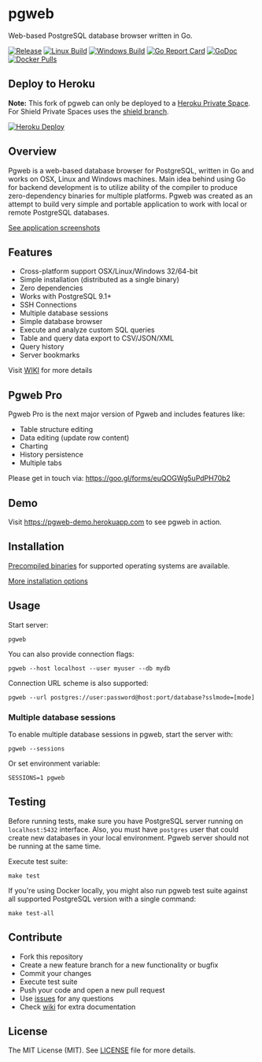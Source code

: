 # pgweb

Web-based PostgreSQL database browser written in Go.

[![Release](https://img.shields.io/github/release/sosedoff/pgweb.svg?label=Release)](https://github.com/sosedoff/pgweb/releases)
[![Linux Build](https://img.shields.io/travis/sosedoff/pgweb/master.svg?label=Linux)](https://travis-ci.org/sosedoff/pgweb)
[![Windows Build](https://img.shields.io/appveyor/ci/sosedoff/pgweb/master.svg?label=Windows)](https://ci.appveyor.com/project/sosedoff/pgweb)
[![Go Report Card](https://goreportcard.com/badge/github.com/sosedoff/pgweb)](https://goreportcard.com/report/github.com/sosedoff/pgweb)
[![GoDoc](https://godoc.org/github.com/sosedoff/pgweb?status.svg)](https://godoc.org/github.com/sosedoff/pgweb)
[![Docker Pulls](https://img.shields.io/docker/pulls/sosedoff/pgweb.svg)](https://hub.docker.com/r/sosedoff/pgweb/)

## Deploy to Heroku

**Note:** This fork of pgweb can only be deployed to a [Heroku Private Space](https://devcenter.heroku.com/articles/private-spaces). For Shield Private Spaces uses the [shield branch](https://github.com/robanderton/pgweb/tree/shield).

[![Heroku Deploy](https://www.herokucdn.com/deploy/button.svg)](https://heroku.com/deploy?template=https://github.com/robanderton/pgweb)

## Overview

Pgweb is a web-based database browser for PostgreSQL, written in Go and works
on OSX, Linux and Windows machines. Main idea behind using Go for backend development
is to utilize ability of the compiler to produce zero-dependency binaries for
multiple platforms. Pgweb was created as an attempt to build very simple and portable
application to work with local or remote PostgreSQL databases.

[See application screenshots](SCREENS.md)

## Features

- Cross-platform support OSX/Linux/Windows 32/64-bit
- Simple installation (distributed as a single binary)
- Zero dependencies
- Works with PostgreSQL 9.1+
- SSH Connections
- Multiple database sessions
- Simple database browser
- Execute and analyze custom SQL queries
- Table and query data export to CSV/JSON/XML
- Query history
- Server bookmarks

Visit [WIKI](https://github.com/sosedoff/pgweb/wiki) for more details

## Pgweb Pro

Pgweb Pro is the next major version of Pgweb and includes features like:

- Table structure editing
- Data editing (update row content)
- Charting
- History persistence
- Multiple tabs

Please get in touch via: https://goo.gl/forms/euQOGWg5uPdPH70b2

## Demo

Visit https://pgweb-demo.herokuapp.com to see pgweb in action.

## Installation

[Precompiled binaries](https://github.com/sosedoff/pgweb/releases) for supported
operating systems are available.

[More installation options](https://github.com/sosedoff/pgweb/wiki/Installation)

## Usage

Start server:

```
pgweb
```

You can also provide connection flags:

```
pgweb --host localhost --user myuser --db mydb
```

Connection URL scheme is also supported:

```
pgweb --url postgres://user:password@host:port/database?sslmode=[mode]
```

### Multiple database sessions

To enable multiple database sessions in pgweb, start the server with:

```
pgweb --sessions
```

Or set environment variable:

```
SESSIONS=1 pgweb
```

## Testing

Before running tests, make sure you have PostgreSQL server running on `localhost:5432`
interface. Also, you must have `postgres` user that could create new databases
in your local environment. Pgweb server should not be running at the same time.

Execute test suite:

```
make test
```

If you're using Docker locally, you might also run pgweb test suite against
all supported PostgreSQL version with a single command:

```
make test-all
```

## Contribute

- Fork this repository
- Create a new feature branch for a new functionality or bugfix
- Commit your changes
- Execute test suite
- Push your code and open a new pull request
- Use [issues](https://github.com/sosedoff/pgweb/issues) for any questions
- Check [wiki](https://github.com/sosedoff/pgweb/wiki) for extra documentation

## License

The MIT License (MIT). See [LICENSE](LICENSE) file for more details.
